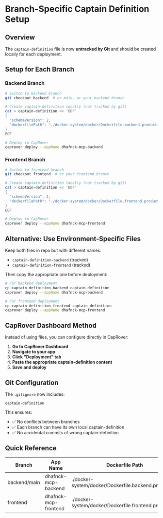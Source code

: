 # Branch-Specific Captain Definition Setup

## Overview
The `captain-definition` file is now **untracked by Git** and should be created locally for each deployment.

## Setup for Each Branch

### Backend Branch
```bash
# Switch to backend branch
git checkout backend  # or main, or your backend branch

# Create captain-definition locally (not tracked by git)
cat > captain-definition << 'EOF'
{
  "schemaVersion": 2,
  "dockerfilePath": "./docker-system/docker/Dockerfile.backend.production"
}
EOF

# Deploy to CapRover
caprover deploy --appName dhafnck-mcp-backend
```

### Frontend Branch
```bash
# Switch to frontend branch
git checkout frontend  # or your frontend branch

# Create captain-definition locally (not tracked by git)
cat > captain-definition << 'EOF'
{
  "schemaVersion": 2,
  "dockerfilePath": "./docker-system/docker/Dockerfile.frontend.production"
}
EOF

# Deploy to CapRover
caprover deploy --appName dhafnck-mcp-frontend
```

## Alternative: Use Environment-Specific Files

Keep both files in repo but with different names:
- `captain-definition-backend` (tracked)
- `captain-definition-frontend` (tracked)

Then copy the appropriate one before deployment:

```bash
# For backend deployment
cp captain-definition-backend captain-definition
caprover deploy --appName dhafnck-mcp-backend

# For frontend deployment
cp captain-definition-frontend captain-definition
caprover deploy --appName dhafnck-mcp-frontend
```

## CapRover Dashboard Method

Instead of using files, you can configure directly in CapRover:

1. **Go to CapRover Dashboard**
2. **Navigate to your app**
3. **Click "Deployment" tab**
4. **Paste the appropriate captain-definition content**
5. **Save and deploy**

## Git Configuration

The `.gitignore` now includes:
```
captain-definition
```

This ensures:
- ✅ No conflicts between branches
- ✅ Each branch can have its own local captain-definition
- ✅ No accidental commits of wrong captain-definition

## Quick Reference

| Branch | App Name | Dockerfile Path |
|--------|----------|----------------|
| backend/main | dhafnck-mcp-backend | ./docker-system/docker/Dockerfile.backend.production |
| frontend | dhafnck-mcp-frontend | ./docker-system/docker/Dockerfile.frontend.production |